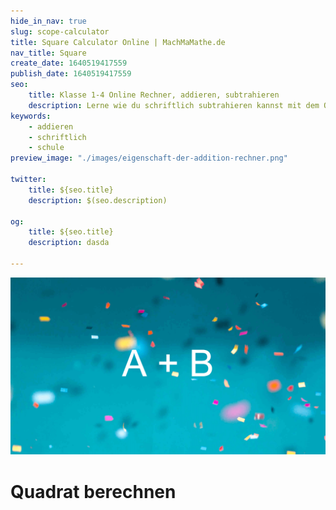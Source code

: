 ```yaml
---
hide_in_nav: true
slug: scope-calculator
title: Square Calculator Online | MachMaMathe.de
nav_title: Square
create_date: 1640519417559
publish_date: 1640519417559
seo:
    title: Klasse 1-4 Online Rechner, addieren, subtrahieren
    description: Lerne wie du schriftlich subtrahieren kannst mit dem Online Rechner.
keywords:
    - addieren
    - schriftlich
    - schule
preview_image: "./images/eigenschaft-der-addition-rechner.png"

twitter:
    title: ${seo.title}
    description: $(seo.description)

og:
    title: ${seo.title}
    description: dasda

---
```


![bild](./images/eigenschaft-der-addition-rechner.png)

# Quadrat berechnen
